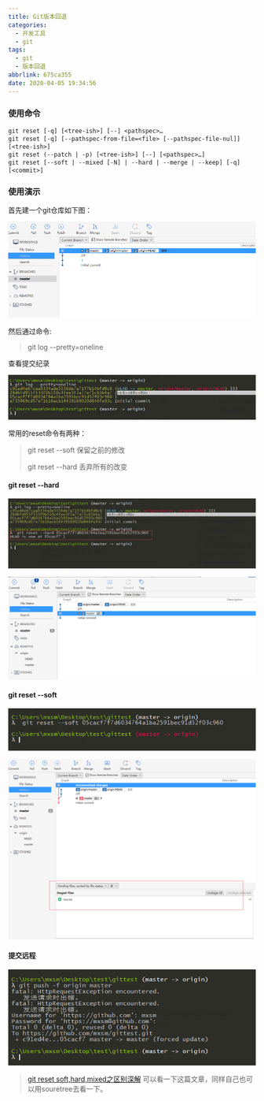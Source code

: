 ```yaml
---
title: Git版本回退
categories:
  - 开发工具
  - git
tags:
  - git
  - 版本回退
abbrlink: 675ca355
date: 2020-04-05 19:34:56
---
```


### 使用命令

```shell
git reset [-q] [<tree-ish>] [--] <pathspec>…​
git reset [-q] [--pathspec-from-file=<file> [--pathspec-file-nul]] [<tree-ish>]
git reset (--patch | -p) [<tree-ish>] [--] [<pathspec>…​]
git reset [--soft | --mixed [-N] | --hard | --merge | --keep] [-q] [<commit>]
```

### 使用演示

首先建一个git仓库如下图：

![](https://raw.githubusercontent.com/mxsm/document/master/image/git/reset1.png)

然后通过命令:

> git log --pretty=oneline

查看提交纪录

![](https://raw.githubusercontent.com/mxsm/document/master/image/git/reset2.png)

常用的reset命令有两种：

> git reset --soft    保留之前的修改
>
> git reset --hard  丢弃所有的改变

#### git reset --hard

![](https://raw.githubusercontent.com/mxsm/document/master/image/git/reset3.png)

![](https://raw.githubusercontent.com/mxsm/document/master/image/git/reset4.png)

#### git reset --soft

![](https://raw.githubusercontent.com/mxsm/document/master/image/git/reset5.png)

![](https://raw.githubusercontent.com/mxsm/document/master/image/git/reset6.png)

#### 提交远程

![](https://raw.githubusercontent.com/mxsm/document/master/image/git/reset7.png)



> [git reset soft,hard,mixed之区别深解](https://www.cnblogs.com/kidsitcn/p/4513297.html) 可以看一下这篇文章，同样自己也可以用souretree去看一下。

